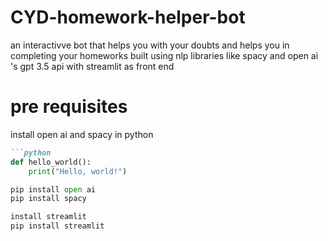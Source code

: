 # CYD-homework-helper-bot
an interactivve bot that helps you with your doubts and helps you in completing your homeworks built using nlp libraries like spacy and open ai 's gpt 3.5 api with streamlit as front end

# pre requisites
install open ai and spacy in python

```markdown
```python
def hello_world():
    print("Hello, world!")

pip install open ai
pip install spacy

install streamlit
pip install streamlit
